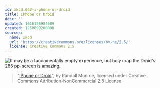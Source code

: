 ```yaml
---
id: xkcd.662-i-phone-or-droid
title: iPhone or Droid
desc: ''
updated: 1616186984609
created: 1258099200000
sources:
  name: xkcd
  url: 'https://creativecommons.org/licenses/by-nc/2.5/'
  license: Creative Commons 2.5
---
```

![It may be a fundamentally empty experience, but holy crap the Droid's 265 ppi screen is amazing.](https://imgs.xkcd.com/comics/iphone_or_droid.png)
> "[iPhone or Droid](https://xkcd.com/662/)", by Randall Munroe, licensed under Creative Commons Attribution-NonCommercial 2.5 License
